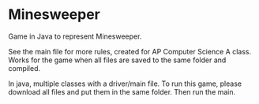 # Minesweeper
Game in Java to represent Minesweeper.

See the main file for more rules, created for AP Computer Science A class.
Works for the game when all files are saved to the same folder and compiled.

In java, multiple classes with a driver/main file.
To run this game, please download all files and put them in the same folder. Then run the main.

